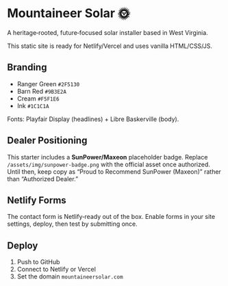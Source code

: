 # Mountaineer Solar 🌞

A heritage‑rooted, future‑focused solar installer based in West Virginia.

This static site is ready for Netlify/Vercel and uses vanilla HTML/CSS/JS.

## Branding
- Ranger Green `#2F5130`
- Barn Red `#9B3E2A`
- Cream `#F5F1E6`
- Ink `#1C1C1A`

Fonts: Playfair Display (headlines) + Libre Baskerville (body).

## Dealer Positioning
This starter includes a **SunPower/Maxeon** placeholder badge. Replace `/assets/img/sunpower-badge.png` with the official asset once authorized. Until then, keep copy as “Proud to Recommend SunPower (Maxeon)” rather than “Authorized Dealer.”

## Netlify Forms
The contact form is Netlify‑ready out of the box. Enable forms in your site settings, deploy, then test by submitting once.

## Deploy
1. Push to GitHub
2. Connect to Netlify or Vercel
3. Set the domain `mountaineersolar.com`
